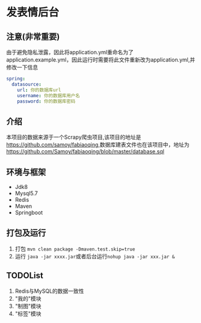 # 发表情后台

## 注意(非常重要)
由于避免隐私泄露，因此将application.yml重命名为了application.example.yml，因此运行时需要将此文件重新改为application.yml,并修改一下信息
```yaml
spring:
  datasource:
    url: 你的数据库url
    username: 你的数据库用户名
    password: 你的数据库密码
```
## 介绍
本项目的数据来源于一个Scrapy爬虫项目,该项目的地址是<https://github.com/samoy/fabiaoqing>,数据库建表文件也在该项目中，地址为
<https://github.com/Samoy/fabiaoqing/blob/master/database.sql>

## 环境与框架
* Jdk8
* Mysql5.7
* Redis
* Maven
* Springboot

## 打包及运行

1. 打包
`mvn clean package -Dmaven.test.skip=true`
2. 运行
`java -jar xxxx.jar`或者后台运行`nohup java -jar xxx.jar &`

## TODOList
1. Redis与MySQL的数据一致性
2. "我的"模块
3. "制图"模块
4. "标签"模块
